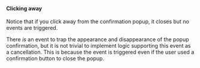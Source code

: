 #### Clicking away

Notice that if you click away from the confirmation popup, it closes but no events are
triggered.

There _is_ an event to trap the appearance and disappearance of the popup confirmation, but it is
not trivial to implement logic supporting this event as a cancellation. This is because the
event is triggered even if the user used a confirmation button to close the popup.
